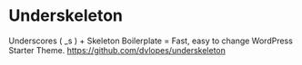 # Underskeleton

Underscores ( _s ) + Skeleton Boilerplate = Fast, easy to change WordPress Starter Theme. https://github.com/dvlopes/underskeleton